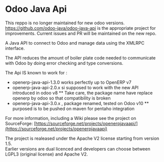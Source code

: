 Odoo Java Api
================

This reppo is no longer maintained for new odoo versions. https://github.com/odoo-java/odoo-java-api is the appropriate project for improvements.
Current issues and PR will be maintained on the new repo.

A Java API to connect to Odoo and manage data using the XMLRPC interface.

The API reduces the amount of boiler plate code needed to communicate with Odoo 
by doing error checking and type conversions.

The Api IS known to work for :
* openerp-java-api-1.3.0 works perfectly up to OpenERP v7
* openerp-java-api-2.0.x si supposed to work with the new API introduced in odoo v8
** Take care, the package name have replace openerp by odoo so that compatibility is broken
* openerp-java-api-3.0.x , package renamed, tested on Odoo v10
** purposed is to be pushed on maven for pentaho integration

For more information, including a Wiki please see the project on SourceForge: 
[https://sourceforge.net/projects/openerpjavaapi/](https://sourceforge.net/projects/openerpjavaapi)

The project is realeased under the Apache V2 license starting from version 1.5.  
Earlier versions are dual licenced and developers can choose between LGPL3 (original license) and Apache V2.

